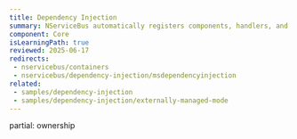 ```yaml
---
title: Dependency Injection
summary: NServiceBus automatically registers components, handlers, and sagas.
component: Core
isLearningPath: true
reviewed: 2025-06-17
redirects:
 - nservicebus/containers
 - nservicebus/dependency-injection/msdependencyinjection
related:
 - samples/dependency-injection
 - samples/dependency-injection/externally-managed-mode
---
```


partial: ownership
